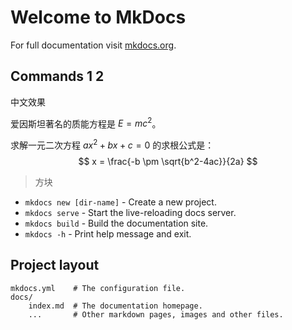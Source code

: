 # Welcome to MkDocs

For full documentation visit [mkdocs.org](https://www.mkdocs.org).

## Commands 1 2

中文效果

爱因斯坦著名的质能方程是 $E=mc^2$。

求解一元二次方程 $ax^2 + bx + c = 0$ 的求根公式是：
$$
x = \frac{-b \pm \sqrt{b^2-4ac}}{2a}
$$

> 方块



* `mkdocs new [dir-name]` - Create a new project.
* `mkdocs serve` - Start the live-reloading docs server.
* `mkdocs build` - Build the documentation site.
* `mkdocs -h` - Print help message and exit.

## Project layout

    mkdocs.yml    # The configuration file.
    docs/
        index.md  # The documentation homepage.
        ...       # Other markdown pages, images and other files.
